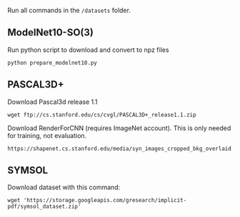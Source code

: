 Run all commands in the `/datasets` folder.

## ModelNet10-SO(3)
Run python script to download and convert to npz files
```
python prepare_modelnet10.py
```

## PASCAL3D+
Download Pascal3d release 1.1
```
wget ftp://cs.stanford.edu/cs/cvgl/PASCAL3D+_release1.1.zip
```
Download RenderForCNN (requires ImageNet account). This is only needed for training, not 
evaluation.
```
https://shapenet.cs.stanford.edu/media/syn_images_cropped_bkg_overlaid.tar
```

## SYMSOL
Download dataset with this command:
```
wget 'https://storage.googleapis.com/gresearch/implicit-pdf/symsol_dataset.zip'
```
